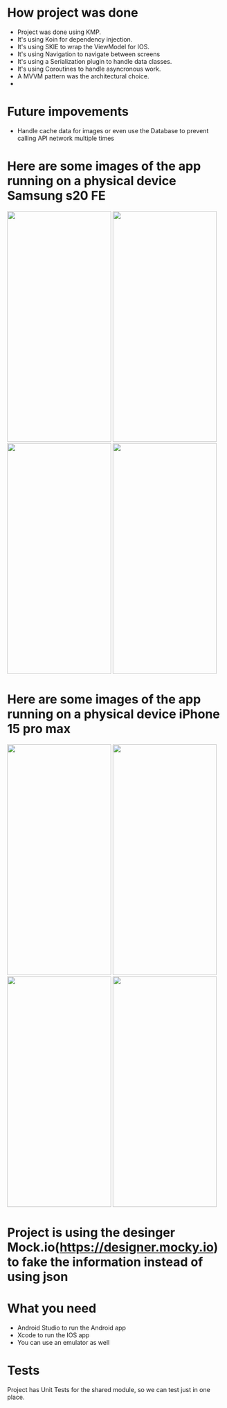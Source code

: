 # How project was done

- Project was done using KMP.
- It's using Koin for dependency injection.
- It's using SKIE to wrap the ViewModel for IOS.
- It's using Navigation to navigate between screens
- It's using a Serialization plugin to handle data classes.
- It's using Coroutines to handle asyncronous work.
- A MVVM pattern was the architectural choice.
- 

# Future impovements
- Handle cache data for images or even use the Database to prevent calling API network multiple times
  
# Here are some images of the app running on a physical device Samsung s20 FE
<img src="https://github.com/user-attachments/assets/c4af6326-dcf1-47a0-a102-28a3eac56afb" width="240" height="532" />
<img src="https://github.com/user-attachments/assets/0231b798-0d76-4916-9d6a-f3e218fa4841" width="240" height="532" />
<img src="https://github.com/user-attachments/assets/3d69da4c-bfff-469a-85f9-d0e3af7edfa3" width="240" height="532" />
<img src="https://github.com/user-attachments/assets/30ea6f49-ab57-45b5-bd88-ac662cf4e5de" width="240" height="532" />

# Here are some images of the app running on a physical device iPhone 15 pro max
<img src="https://github.com/user-attachments/assets/3cff0a24-cb61-42de-aacc-ecaa809ecaa2" width="240" height="532" />
<img src="https://github.com/user-attachments/assets/04341129-e151-4476-b6fa-fa2a525457b2" width="240" height="532" />
<img src="https://github.com/user-attachments/assets/092d93a4-e311-4644-b222-464d6a0fda80" width="240" height="532" />
<img src="https://github.com/user-attachments/assets/9674c792-3894-40d9-9d9e-cf378ae9ae58" width="240" height="532" />

# Project is using the desinger Mock.io(https://designer.mocky.io) to fake the information instead of using json

# What you need

- Android Studio to run the Android app
- Xcode to run the IOS app
- You can use an emulator as well

# Tests

Project has Unit Tests for the shared module, so we can test just in one place.
